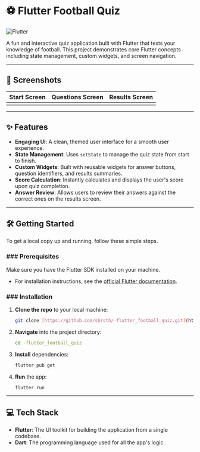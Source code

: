 # ⚽ Flutter Football Quiz

![Flutter](https://img.shields.io/badge/Flutter-02569B?style=for-the-badge&logo=flutter&logoColor=white)

A fun and interactive quiz application built with Flutter that tests your knowledge of football. This project demonstrates core Flutter concepts including state management, custom widgets, and screen navigation.

---
## 📸 Screenshots

| Start Screen | Questions Screen | Results Screen |
| :---: | :---: | :---: |
|  |  |  |

---
## ✨ Features

- **Engaging UI**: A clean, themed user interface for a smooth user experience.
- **State Management**: Uses `setState` to manage the quiz state from start to finish.
- **Custom Widgets**: Built with reusable widgets for answer buttons, question identifiers, and results summaries.
- **Score Calculation**: Instantly calculates and displays the user's score upon quiz completion.
- **Answer Review**: Allows users to review their answers against the correct ones on the results screen.

---
## 🛠️ Getting Started

To get a local copy up and running, follow these simple steps.

### ### Prerequisites

Make sure you have the Flutter SDK installed on your machine.
- For installation instructions, see the [official Flutter documentation](https://flutter.dev/docs/get-started/install).

### ### Installation

1.  **Clone the repo** to your local machine:
    ```bash
    git clone [https://github.com/shrsth/-flutter_football_quiz.git](https://github.com/shrsth/-flutter_football_quiz.git)
    ```
2.  **Navigate** into the project directory:
    ```bash
    cd -flutter_football_quiz
    ```
3.  **Install** dependencies:
    ```bash
    flutter pub get
    ```
4.  **Run** the app:
    ```bash
    flutter run
    ```

---
## 💻 Tech Stack

- **Flutter**: The UI toolkit for building the application from a single codebase.
- **Dart**: The programming language used for all the app's logic.
